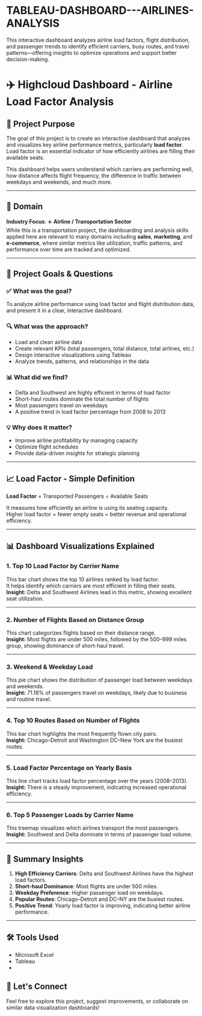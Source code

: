# TABLEAU-DASHBOARD---AIRLINES-ANALYSIS
This interactive dashboard analyzes airline load factors, flight distribution, and passenger trends to identify efficient carriers, busy routes, and travel patterns—offering insights to optimize operations and support better decision-making.


# ✈️ Highcloud Dashboard - Airline Load Factor Analysis

## 📌 Project Purpose

The goal of this project is to create an interactive dashboard that analyzes and visualizes key airline performance metrics, particularly **load factor**. Load factor is an essential indicator of how efficiently airlines are filling their available seats.

This dashboard helps users understand which carriers are performing well, how distance affects flight frequency, the difference in traffic between weekdays and weekends, and much more.

---

## 🧭 Domain

**Industry Focus**: ✈️ **Airline / Transportation Sector**  
While this is a transportation project, the dashboarding and analysis skills applied here are relevant to many domains including **sales**, **marketing**, and **e-commerce**, where similar metrics like utilization, traffic patterns, and performance over time are tracked and optimized.

---

## 🎯 Project Goals & Questions

### ✅ What was the goal?
To analyze airline performance using load factor and flight distribution data, and present it in a clear, interactive dashboard.

### 🔍 What was the approach?
- Load and clean airline data
- Create relevant KPIs (total passengers, total distance, total airlines, etc.)
- Design interactive visualizations using Tableau
- Analyze trends, patterns, and relationships in the data

### 📊 What did we find?
- Delta and Southwest are highly efficient in terms of load factor
- Short-haul routes dominate the total number of flights
- Most passengers travel on weekdays
- A positive trend in load factor percentage from 2008 to 2013

### 💡 Why does it matter?
- Improve airline profitability by managing capacity
- Optimize flight schedules
- Provide data-driven insights for strategic planning

---

## 📈 Load Factor - Simple Definition

**Load Factor** = Transported Passengers ÷ Available Seats

It measures how efficiently an airline is using its seating capacity.  
Higher load factor = fewer empty seats = better revenue and operational efficiency.

---

## 📊 Dashboard Visualizations Explained

### 1. **Top 10 Load Factor by Carrier Name**
This bar chart shows the top 10 airlines ranked by load factor.  
It helps identify which carriers are most efficient in filling their seats.  
**Insight:** Delta and Southwest Airlines lead in this metric, showing excellent seat utilization.

---

### 2. **Number of Flights Based on Distance Group**
This chart categorizes flights based on their distance range.  
**Insight:** Most flights are under 500 miles, followed by the 500–999 miles group, showing dominance of short-haul travel.

---

### 3. **Weekend & Weekday Load**
This pie chart shows the distribution of passenger load between weekdays and weekends.  
**Insight:** 71.18% of passengers travel on weekdays, likely due to business and routine travel.

---

### 4. **Top 10 Routes Based on Number of Flights**
This bar chart highlights the most frequently flown city pairs.  
**Insight:** Chicago–Detroit and Washington DC–New York are the busiest routes.

---

### 5. **Load Factor Percentage on Yearly Basis**
This line chart tracks load factor percentage over the years (2008–2013).  
**Insight:** There is a steady improvement, indicating increased operational efficiency.

---

### 6. **Top 5 Passenger Loads by Carrier Name**
This treemap visualizes which airlines transport the most passengers.  
**Insight:** Southwest and Delta dominate in terms of passenger load volume.

---

## 📌 Summary Insights

1. **High Efficiency Carriers**: Delta and Southwest Airlines have the highest load factors.
2. **Short-haul Dominance**: Most flights are under 500 miles.
3. **Weekday Preference**: Higher passenger load on weekdays.
4. **Popular Routes**: Chicago–Detroit and DC–NY are the busiest routes.
5. **Positive Trend**: Yearly load factor is improving, indicating better airline performance.

---

## 🛠️ Tools Used
- Microsoft Excel
- Tableau
- 

## 🤝 Let's Connect
Feel free to explore this project, suggest improvements, or collaborate on similar data visualization dashboards!

